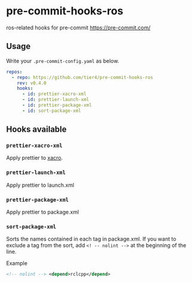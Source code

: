 # pre-commit-hooks-ros

ros-related hooks for pre-commit <https://pre-commit.com/>

## Usage

Write your `.pre-commit-config.yaml` as below.

```yaml
repos:
  - repo: https://github.com/tier4/pre-commit-hooks-ros
    rev: v0.4.0
    hooks:
      - id: prettier-xacro-xml
      - id: prettier-launch-xml
      - id: prettier-package-xml
      - id: sort-package-xml
```

## Hooks available

### `prettier-xacro-xml`

Apply prettier to [xacro](http://wiki.ros.org/xacro).

### `prettier-launch-xml`

Apply prettier to launch.xml

### `prettier-package-xml`

Apply prettier to package.xml
### `sort-package-xml`

Sorts the names contained in each tag in package.xml.
If you want to exclude a tag from the sort, add `<! -- nolint -->` at the beginning of the line.

Example

```xml
<!-- nolint --> <depend>rclcpp</depend>
```
